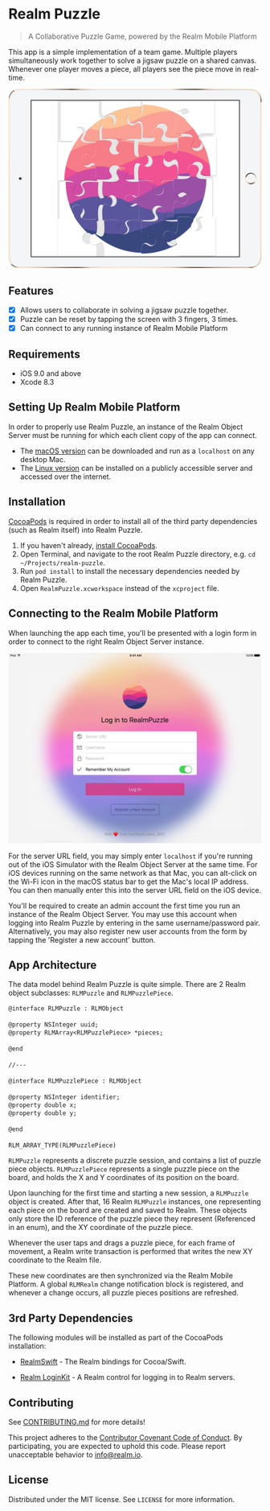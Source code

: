 # Realm Puzzle
> A Collaborative Puzzle Game, powered by the Realm Mobile Platform

This app is a simple implementation of a team game. Multiple players simultaneously work together to solve a jigsaw puzzle on a shared canvas. Whenever one player moves a piece, all players see the piece move in real-time.

![Realm Puzzle](screenshot.jpg)

## Features

- [x] Allows users to collaborate in solving a jigsaw puzzle together.
- [x] Puzzle can be reset by tapping the screen with 3 fingers, 3 times.
- [x] Can connect to any running instance of Realm Mobile Platform

## Requirements

- iOS 9.0 and above
- Xcode 8.3

## Setting Up Realm Mobile Platform

In order to properly use Realm Puzzle, an instance of the Realm Object Server must be running for which each client copy of the app can connect.

* The [macOS version](https://realm.io/docs/get-started/installation/mac/) can be downloaded and run as a `localhost` on any desktop Mac.
* The [Linux version](https://realm.io/docs/get-started/installation/linux/) can be installed on a publicly accessible server and accessed over the internet.

## Installation

[CocoaPods](http://cocoapods.org/) is required in order to install all of the third party dependencies (such as Realm itself) into Realm Puzzle.

1. If you haven't already, [install CocoaPods](https://guides.cocoapods.org/using/getting-started.html).
2. Open Terminal, and navigate to the root Realm Puzzle directory, e.g. `cd ~/Projects/realm-puzzle`.
3. Run `pod install` to install the necessary dependencies needed by Realm Puzzle.
4. Open `RealmPuzzle.xcworkspace` instead of the `xcproject` file.

## Connecting to the Realm Mobile Platform
When launching the app each time, you'll be presented with a login form in order to connect to the right Realm Object Server instance.

![Realm Puzzle](login.jpg)

For the server URL field, you may simply enter `localhost` if you're running out of the iOS Simulator with the Realm Object Server at the same time. For iOS devices running on the same network as that Mac, you can alt-click on the Wi-Fi icon in the macOS status bar to get the Mac's local IP address. You can then manually enter this into the server URL field on the iOS device.

You'll be required to create an admin account the first time you run an instance of the Realm Object Server. You may use this account when logging into Realm Puzzle by entering in the same username/password pair. Alternatively, you may also register new user accounts from the form by tapping the 'Register a new account' button.

## App Architecture
The data model behind Realm Puzzle is quite simple. There are 2 Realm object subclasses: `RLMPuzzle` and `RLMPuzzlePiece`.

```objc
@interface RLMPuzzle : RLMObject

@property NSInteger uuid;
@property RLMArray<RLMPuzzlePiece> *pieces;

@end

//---

@interface RLMPuzzlePiece : RLMObject

@property NSInteger identifier;
@property double x;
@property double y;

@end

RLM_ARRAY_TYPE(RLMPuzzlePiece)
```

`RLMPuzzle` represents a discrete puzzle session, and contains a list of puzzle piece objects. `RLMPuzzlePiece` represents a single puzzle piece on the board, and holds the X and Y coordinates of its position on the board.

Upon launching for the first time and starting a new session, a `RLMPuzzle` object is created. After that, 16 Realm `RLMPuzzle` instances, one representing each piece on the board are created and saved to Realm. These objects only store the ID reference of the puzzle piece they represent (Referenced in an enum), and the XY coordinate of the puzzle piece.

Whenever the user taps and drags a puzzle piece, for each frame of movement, a Realm write transaction is performed that writes the new XY coordinate to the Realm file.

These new coordinates are then synchronized via the Realm Mobile Platform. A global `RLMRealm` change notification block is registered, and whenever a change occurs, all puzzle pieces positions are refreshed.

## 3rd Party Dependencies

The following modules will be installed as part of the CocoaPods installation:

- [RealmSwift](https://realm.io) - The Realm bindings for Cocoa/Swift.

- [Realm LoginKit](https://github.com/realm-demos/realm-loginkit) - A Realm control for logging in to Realm servers.

## Contributing

See [CONTRIBUTING.md](CONTRIBUTING.md) for more details!

This project adheres to the [Contributor Covenant Code of Conduct](https://realm.io/conduct/). By participating, you are expected to uphold this code. Please report unacceptable behavior to [info@realm.io](mailto:info@realm.io).

## License

Distributed under the MIT license. See ``LICENSE`` for more information.
